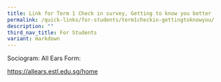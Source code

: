 ```yaml
---
title: Link for Term 1 Check in survey, Getting to know you better
permalink: /quick-links/for-students/term1checkin-gettingtoknowyou/
description: ""
third_nav_title: For Students
variant: markdown
---
```

Sociogram: All Ears Form:

https://allears.estl.edu.sg/home